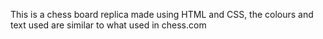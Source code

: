 This is a chess board replica made using HTML and CSS, the colours and text used are similar to what used in chess.com
